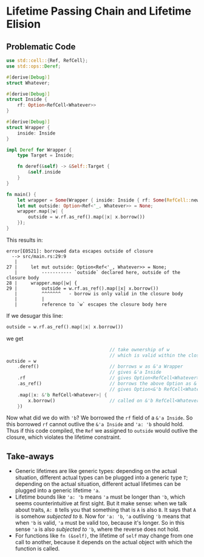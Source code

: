 # Lifetime Passing Chain and Lifetime Elision

## Problematic Code

```rust
use std::cell::{Ref, RefCell};
use std::ops::Deref;

#[derive(Debug)]
struct Whatever;

#[derive(Debug)]
struct Inside {
    rf: Option<RefCell<Whatever>>
}

#[derive(Debug)]
struct Wrapper {
    inside: Inside
}

impl Deref for Wrapper {
    type Target = Inside;

    fn deref(&self) -> &Self::Target {
        &self.inside
    }
}

fn main() {
    let wrapper = Some(Wrapper { inside: Inside { rf: Some(RefCell::new(Whatever))}});
    let mut outside: Option<Ref<'_, Whatever>> = None;
    wrapper.map(|w| {
        outside = w.rf.as_ref().map(|x| x.borrow())
    });
}
```

This results in:

```
error[E0521]: borrowed data escapes outside of closure
  --> src/main.rs:29:9
   |
27 |     let mut outside: Option<Ref<'_, Whatever>> = None;
   |         ----------- `outside` declared here, outside of the closure body
28 |     wrapper.map(|w| {
29 |         outside = w.rf.as_ref().map(|x| x.borrow())
   |         ^^^^^^^   - borrow is only valid in the closure body
   |         |
   |         reference to `w` escapes the closure body here
```

If we desugar this line:

```rust
outside = w.rf.as_ref().map(|x| x.borrow())
```

we get

```rust
                                      // take ownership of w
                                      // which is valid within the closure
outside = w
    .deref()                          // borrows w as &'a Wrapper
                                      // gives &'a Inside
    .rf                               // gives Option<RefCell<Whatever>>
    .as_ref()                         // borrows the above Option as &'b Option<RefCell<Whatever>>
                                      // gives Option<&'b RefCell<Whatever>>
    .map(|x: &'b RefCell<Whatever>| {
        x.borrow()                    // called on &'b RefCell<Whatever>
    })
```

Now what did we do with `'b`? We borrowed the `rf` field of a `&'a Inside`.
So this borrowed `rf` cannot outlive the `&'a Inside` and `'a: 'b` should hold.
Thus if this code compiled, the `Ref` we assigned to `outside` would outlive
the closure, which violates the lifetime constraint.

## Take-aways

- Generic lifetimes are like generic types: depending on the actual situation,
  different actual types can be plugged into a generic type `T`; depending on
  the actual situation, different actual lifetimes can be plugged into a generic
  lifetime `'a`.
- Lifetime bounds like `'a: 'b` means `'a` must be longer than `'b`, which seems
  counterintuitive at first sight. But it make sense: when we talk about traits,
  `A: B` tells you that something that is `A` is also `B`. It says that `A` is
  somehow _subjected to_ `B`. Now for `'a: 'b`, `'a` outliving `'b` means that
  when `'b` is valid, `'a` must be valid too, because it's longer. So in this sense
  `'a` is also _subjected to_ `'b`, where the reverse does not hold.
- For functions like `fn (&self)`, the lifetime of `self` may change from one call
  to another, because it depends on the actual object with which the function is
  called.
